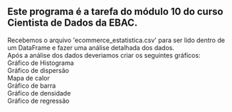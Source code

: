 ## Este programa é a tarefa do módulo 10 do curso Cientista de Dados da EBAC.
Recebemos o arquivo 'ecommerce_estatistica.csv' para ser lido dentro de um DataFrame e fazer uma análise detalhada dos dados.  
Após a análise dos dados deveriamos criar os seguintes gráficos:  
Gráfico de Histograma  
Gráfico de dispersão  
Mapa de calor  
Gráfico de barra  
Gráfico de densidade  
Gráfico de regressão  
